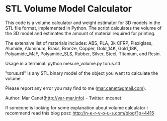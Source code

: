 STL Volume Model Calculator
===========================

This code is a volume calculator and weight estimator for 3D models in the STL file format, implemented in Python.
The script calculates the volume of the 3D model and estimates the amount of material required for printing.

The extensive list of materials includes: ABS, PLA, 3k CFRP, Plexiglass, Alumide, Aluminum, Brass, Bronze, Copper, Gold_14K, Gold_18K, Polyamide_MJF, Polyamide_SLS, Rubber, Silver, Steel, Titanium, and Resin.

Usage in a terminal: 
  python mesure_volume.py torus.stl

"torus.stl" is any STL binary model of the object you want to calculate the volume.

Please report any error you may find to me (mar.canet@gmail.com).

Author: Mar Canet(http://var-mar.info) - Twitter: mcanet

If someone is looking for some explanation about volume calculator i recommend read this blog post: http://n-e-r-v-o-u-s.com/blog/?p=4415

